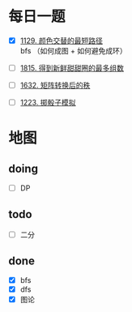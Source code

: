 #  每日一题
- [x] [1129. 颜色交替的最短路径](https://leetcode.cn/problems/shortest-path-with-alternating-colors/submissions/)  
        bfs （如何成图 + 如何避免成环）
- [ ] [1815. 得到新鲜甜甜圈的最多组数](https://leetcode.cn/problems/maximum-number-of-groups-getting-fresh-donuts/)
- [ ] [1632. 矩阵转换后的秩](https://leetcode.cn/problems/rank-transform-of-a-matrix/)
- [ ] [1223. 掷骰子模拟](https://leetcode.cn/problems/dice-roll-simulation/)


# 地图
## doing
- [ ] DP
## todo
- [ ] 二分

## done
- [x] bfs
- [x] dfs
- [x] 图论

